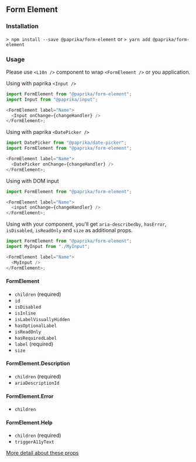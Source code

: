 ## Form Element

### Installation

`> npm install --save @paprika/form-element`
or
`> yarn add @paprika/form-element`

### Usage

Please use `<L10n />` component to wrap `<FormElement />` or you application.

Using with paprika `<Input />`

```js
import FormElement from "@paprika/form-element";
import Input from "@paprika/input";

<FormElement label="Name">
  <Input onChange={changeHandler} />
</FormElement>;
```

Using with paprika `<DatePicker />`

```js
import DatePicker from "@paprika/date-picker";
import FormElement from "@paprika/form-element";

<FormElement label="Name">
  <DatePicker onChange={changeHandler} />
</FormElement>;
```

Using with DOM input

```js
import FormElement from "@paprika/form-element";

<FormElement label="Name">
  <input onChange={changeHandler} />
</FormElement>;
```

Using with your component, you'll get `aria-describedby`, `hasError`, `isDisabled`, `isReadOnly` and `size` as additional props.

```js
import FormElement from "@paprika/form-element";
import MyInput from "./MyInput";

<FormElement label="Name">
  <MyInput />
</FormElement>;
```

#### FormElement

- `children` (required)
- `id`
- `isDisabled`
- `isInline`
- `isLabelVisuallyHidden`
- `hasOptionalLabel`
- `isReadOnly`
- `hasRequiredLabel`
- `label` (required)
- `size`

#### FormElement.Description

- `children` (required)
- `ariaDescriptionId`

#### FormElement.Error

- `children`

#### FormElement.Help

- `children` (required)
- `triggerA11yText`

[More detail about these props](https://github.com/acl-services/paprika/blob/master/packages/FormElement/src/FormElement.js)
